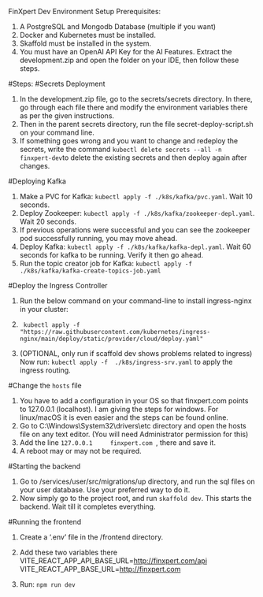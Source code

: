 FinXpert Dev Environment Setup
Prerequisites:
1.	A PostgreSQL and Mongodb Database (multiple if you want)
2.	Docker and Kubernetes must be installed.
3.	Skaffold must be installed in the system.
4.	You must have an OpenAI API Key for the AI Features.
Extract the development.zip and open the folder on your IDE, then follow these steps.

#Steps:
#Secrets Deployment
1.	In the development.zip file, go to the secrets/secrets directory. In there, go through each file there and modify the environment variables there as per the given instructions.
2.	Then in the parent secrets directory, run the file secret-deploy-script.sh on your command line.
3.	If something goes wrong and you want to change and redeploy the secrets, write the command `kubectl delete secrets --all -n finxpert-dev`to delete the existing secrets and then deploy again after changes.

#Deploying Kafka
1.	Make a PVC for Kafka: `kubectl apply -f ./k8s/kafka/pvc.yaml`. Wait 10 seconds.
2.	Deploy Zookeeper: `kubectl apply -f ./k8s/kafka/zookeeper-depl.yaml`. Wait 20 seconds.
3.	If previous operations were successful and you can see the zookeeper pod successfully running, you may move ahead.
4.	Deploy Kafka: `kubectl apply -f ./k8s/kafka/kafka-depl.yaml`. Wait 60 seconds for kafka to be running. Verify it then go ahead.
5.	Run the topic creator job for Kafka: `kubectl apply -f ./k8s/kafka/kafka-create-topics-job.yaml`

#Deploy the Ingress Controller
1.	Run the below command on your command-line to install ingress-nginx in your cluster: 
2.	    kubectl apply -f "https://raw.githubusercontent.com/kubernetes/ingress-nginx/main/deploy/static/provider/cloud/deploy.yaml"      
3.	(OPTIONAL, only run if scaffold dev shows problems related to ingress) Now run: `kubectl apply -f  ./k8s/ingress-srv.yaml` to apply the ingress routing.


#Change the `hosts` file
1.	You have to add a configuration in your OS so that finxpert.com points to 127.0.0.1 (localhost). I am giving the steps for windows. For linux/macOS it is even easier and the steps can be found online.
2.	Go to C:\Windows\System32\drivers\etc directory and open the hosts file on any text editor. (You will need Administrator permission for this)
3.	Add the line `127.0.0.1 	finxpert.com `, there and save it. 
4.	A reboot may or may not be required.

#Starting the backend
1.	Go to /services/user/src/migrations/up directory, and run the sql files on your user database. Use your preferred way to do it.
2.	Now simply go to the project root, and run `skaffold dev`. This starts the backend. Wait till it completes everything.

#Running the frontend
1.	Create a ‘.env’ file in the /frontend directory.
2.	Add these two variables there
VITE_REACT_APP_API_BASE_URL=http://finxpert.com/api
VITE_REACT_APP_BASE_URL=http://finxpert.com

3.	Run: `npm run dev`

